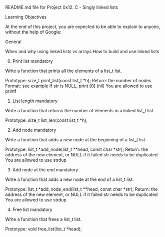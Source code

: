 README.md file for Project 0x12. C - Singly linked lists

Learning Objectives

At the end of this project, you are expected to be able to explain to anyone, without the help of Google:

General

When and why using linked lists vs arrays
How to build and use linked lists

0. Print list mandatory

Write a function that prints all the elements of a list_t list.

Prototype: size_t print_list(const list_t *h);
Return: the number of nodes
Format: see example
If str is NULL, print [0] (nil)
You are allowed to use printf

1. List length mandatory

Write a function that returns the number of elements in a linked list_t list.

Prototype: size_t list_len(const list_t *h);

2. Add node mandatory

Write a function that adds a new node at the beginning of a list_t list.

Prototype: list_t *add_node(list_t **head, const char *str);
Return: the address of the new element, or NULL if it failed
str needs to be duplicated
You are allowed to use strdup

3. Add node at the end mandatory

Write a function that adds a new node at the end of a list_t list.

Prototype: list_t *add_node_end(list_t **head, const char *str);
Return: the address of the new element, or NULL if it failed
str needs to be duplicated
You are allowed to use strdup

4. Free list mandatory

Write a function that frees a list_t list.

Prototype: void free_list(list_t *head);